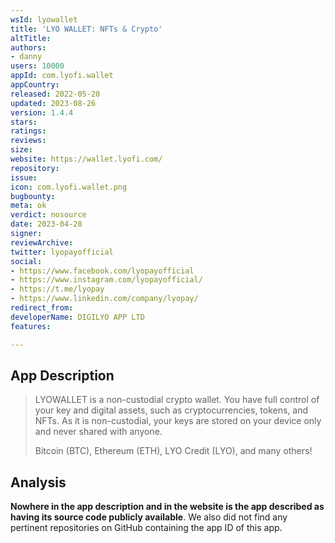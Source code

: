 ```yaml
---
wsId: lyowallet
title: 'LYO WALLET: NFTs & Crypto'
altTitle: 
authors:
- danny
users: 10000
appId: com.lyofi.wallet
appCountry: 
released: 2022-05-20
updated: 2023-08-26
version: 1.4.4
stars: 
ratings: 
reviews: 
size: 
website: https://wallet.lyofi.com/
repository: 
issue: 
icon: com.lyofi.wallet.png
bugbounty: 
meta: ok
verdict: nosource
date: 2023-04-28
signer: 
reviewArchive: 
twitter: lyopayofficial
social:
- https://www.facebook.com/lyopayofficial
- https://www.instagram.com/lyopayofficial/
- https://t.me/lyopay
- https://www.linkedin.com/company/lyopay/
redirect_from: 
developerName: DIGILYO APP LTD
features: 

---
```


## App Description 

> LYOWALLET is a non-custodial crypto wallet. You have full control of your key and digital assets, such as cryptocurrencies, tokens, and NFTs. As it is non-custodial, your keys are stored on your device only and never shared with anyone.
> 
> Bitcoin (BTC), Ethereum (ETH), LYO Credit (LYO), and many others!

## Analysis

**Nowhere in the app description and in the website is the app described as having its source code publicly available**. We also did not find any pertinent repositories on GitHub containing the app ID of this app. 
